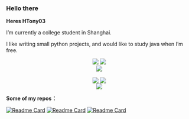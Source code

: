 ### Hello there
**Heres HTony03**

I’m currently a college student in Shanghai.

I like writing small python projects, and would like to study java when I’m free.

<!-- https://github.com/badges/shields -->
<p align="center">
<a href="https://github.com/HTony03"><img src="https://img.shields.io/badge/GitHub-HTony03-blue?logo=github" /></a>
<a href="https://space.bilibili.com/522261430"><img src="https://img.shields.io/badge/哔哩哔哩-HTony03-pink?logo=bilibili" /></a>
</br>
<a href="https://wakatime.com/@HTony03"><img src="https://wakatime.com/badge/user/8f65c84d-770a-4537-9977-c872cc0cf190.svg" /></a>
</p>

<p align="center">
<img align="center" src="https://github-readme-stats.vercel.app/api/top-langs/?username=Htony03&hide_border=true&layout=donut-vertical&langs_count=5&theme=dark">

<img align="center" src="https://github-readme-stats.vercel.app/api/wakatime?username=htony03&theme=dark&hide_border=true&layout=compact&langs_count=22"/>
</br>

<picture>
  <source
    srcset="https://github-readme-stats.vercel.app/api?username=Htony03&show_icons=true&theme=dark&hide_border=true&number_format=long"
    media="(prefers-color-scheme: dark)"
  />
  <img src="https://github-readme-stats.vercel.app/api?username=HTony03&show_icons=true" />
</picture>
</p>


**Some of my repos：**

[![Readme Card](https://github-readme-stats.vercel.app/api/pin/?username=htony03&repo=miniairways_mod_manager)](https://github.com/HTony03/miniairways_mod_manager)
[![Readme Card](https://github-readme-stats.vercel.app/api/pin/?username=htony03&repo=rail_route_schedule_editor)](https://github.com/HTony03/rail_route_schedule_editor)
[![Readme Card](https://github-readme-stats.vercel.app/api/pin/?username=htony03&repo=nonebot_plugin_github_release_notifier)](https://github.com/Htony03/nonebot_plugin_github_release_notifier)

